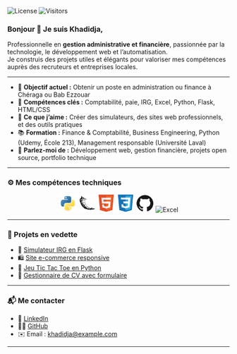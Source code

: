 ![License](https://img.shields.io/github/license/khadidja/portfolio?style=flat)
![Visitors](https://komarev.com/ghpvc/?username=khadidja&color=blue)

### Bonjour 👋 Je suis Khadidja,

Professionnelle en **gestion administrative et financière**, passionnée par la technologie, le développement web et l’automatisation.  
Je construis des projets utiles et élégants pour valoriser mes compétences auprès des recruteurs et entreprises locales.

---

- 🎯 **Objectif actuel :** Obtenir un poste en administration ou finance à Chéraga ou Bab Ezzouar
- 💼 **Compétences clés :** Comptabilité, paie, IRG, Excel, Python, Flask, HTML/CSS
- 🧠 **Ce que j’aime :** Créer des simulateurs, des sites web professionnels, et des outils pratiques
- 📚 **Formation :** Finance & Comptabilité, Business Engineering, Python (Udemy, École 213), Management responsable (Université Laval)
- 💬 **Parlez-moi de :** Développement web, gestion financière, projets open source, portfolio technique

---

### ⚙️ Mes compétences techniques

<p align="center">
    <img title="Python" alt="Python" src="https://raw.githubusercontent.com/devicons/devicon/master/icons/python/python-original.svg" width="40" height="40"/>
    <img title="Flask" alt="Flask" src="https://raw.githubusercontent.com/devicons/devicon/master/icons/flask/flask-original.svg" width="40" height="40"/>
    <img title="HTML5" alt="HTML5" src="https://raw.githubusercontent.com/devicons/devicon/master/icons/html5/html5-original.svg" width="40" height="40"/>
    <img title="CSS3" alt="CSS3" src="https://raw.githubusercontent.com/devicons/devicon/master/icons/css3/css3-original.svg" width="40" height="40"/>
    <img title="GitHub" alt="GitHub" src="https://raw.githubusercontent.com/devicons/devicon/master/icons/github/github-original.svg" width="40" height="40"/>
    <img title="Excel" alt="Excel" src="https://upload.wikimedia.org/wikipedia/commons/7/73/Microsoft_Excel_2013_logo.svg" width="40" height="40"/>
</p>

---

### 📂 Projets en vedette

- 🔢 [Simulateur IRG en Flask](https://github.com/khadidja/simulateur-irg)
- 🛍️ [Site e-commerce responsive](https://github.com/khadidja/ecommerce-site)
- 🧠 [Jeu Tic Tac Toe en Python](https://github.com/khadidja/tictactoe-web)
- 📄 [Gestionnaire de CV avec formulaire](https://github.com/khadidja/cv-manager)

---

### 📬 Me contacter

- 💼 [LinkedIn](https://www.linkedin.com/in/khadidja)
- 🧑‍💻 [GitHub](https://github.com/khadidja)
- ✉️ Email : khadidja@example.com

---

<!--
**khadidja/khadidja** est un dépôt spécial ✨ car son `README.md` apparaît sur ton profil GitHub.
Tu peux y présenter tes projets, tes compétences, et ton parcours professionnel.
-->

